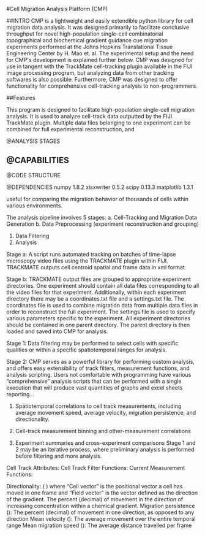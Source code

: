 #Cell Migration Analysis Platform (CMP)

##INTRO
CMP is a lightweight and easily extendible python library for cell migration data analysis. It was designed primarily to facilitate conclusive throughput for novel high-population single-cell combinatorial topographical and biochemical gradient guidance cue migration experiments performed at the Johns Hopkins Translational Tissue Engineering Center by H. Mao et. al. The experimental setup and the need for CMP's development is explained further below. CMP was designed for use in tangent with the TrackMate cell-tracking plugin available in the FIJI image processing program, but analyzing data from other tracking softwares is also possible. Furthermore, CMP was designed to offer functionality for comprehensive cell-tracking analysis to non-programmers.

##Features



This program is designed to facilitate high-population single-cell
migration analysis. It is used to analyze cell-track data outputted by the
FIJI TrackMate plugin. Multiple data files belonging to one experiment can be 
combined for full experimental reconstruction, and 

@ANALYSIS STAGES




@CAPABILITIES
-



@CODE STRUCTURE


@DEPENDENCIES
numpy 1.8.2
xlsxwriter 0.5.2
scipy 0.13.3
matplotlib 1.3.1




useful for comparing the migration behavior of thousands of cells within various environments. 

The analysis pipeline involves 5 stages: 
a. Cell-Tracking and Migration Data Generation
b. Data Preprocessing (experiment reconstruction and grouping)
1. Data Filtering
2. Analysis

Stage a: A script runs automated tracking on batches of time-lapse microscopy video files using the TRACKMATE plugin within FIJI. TRACKMATE outputs cell centroid spatial and frame data in xml format.

Stage b: TRACKMATE output files are grouped to appropriate experiment directories. One experiment should contain all data files corresponding to all the video files for that experiment. Additionally, within each experiment directory there may be a coordinates.txt file and a settings.txt file. The coordinates file is used to combine migration data from multiple data files in order to reconstruct the full experiment. The settings file is used to specify various parameters specific to the experiment. All experiment directories should be contained in one parent directory. The parent directory is then loaded and saved into CMP for analysis.

Stage 1: Data filtering may be performed to select cells with specific qualities or within a specific spatiotemporal ranges for analysis.

Stage 2: CMP serves as a powerful library for performing custom analysis, and offers easy extensibility of track filters, measurement functions, and analysis scripting. Users not comfortable with programming have various “comprehensive” analysis scripts that can be performed with a single execution that will produce vast quantities of graphs and excel sheets reporting…

1. Spatiotemporal correlations to cell track measurements, including average movement speed, average velocity, migration persistence, and directionality.

2. Cell-track measurement binning and other-measurement correlations

3. Experiment summaries and cross-experiment comparisons
Stage 1 and 2 may be an iterative process, where preliminary analysis is performed before filtering and more analysis.




Cell Track Attributes:
Cell Track Filter Functions:
Current Measurement Functions:

Directionality:  ( ) where “Cell vector” is the positional vector a cell has moved in one frame and “Field vector” is the vector defined as the direction of the gradient. The percent (decimal) of movement in the direction of increasing concentration within a chemical gradient.
Migration persistence (): The percent (decimal) of movement in one direction, as opposed to any direction
Mean velocity (): The average movement over the entire temporal range
Mean migration speed (): The average distance travelled per frame
